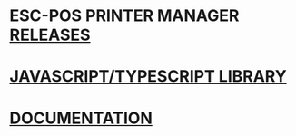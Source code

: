 # ESC-POS PRINTER MANAGER [RELEASES](https://github.com/yayidg22/esc-pos-printer-manager-releases/releases)

# [JAVASCRIPT/TYPESCRIPT LIBRARY](https://www.npmjs.com/package/esc-pos-printer)

# [DOCUMENTATION](https://escpos-printermanager.netlify.app/)
